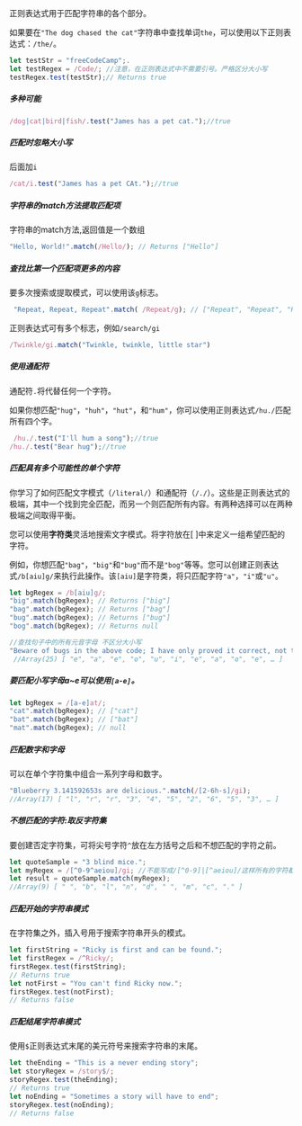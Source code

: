 正则表达式用于匹配字符串的各个部分。

如果要在`"The dog chased the cat"`字符串中查找单词`the`，可以使用以下正则表达式：`/the/`。

```js
let testStr = "freeCodeCamp";.
let testRegex = /Code/; //注意，在正则表达式中不需要引号。严格区分大小写
testRegex.test(testStr);// Returns true
```

##### 多种可能

```js
/dog|cat|bird|fish/.test("James has a pet cat.");//true
```

##### 匹配时忽略大小写

后面加`i`

```js
/cat/i.test("James has a pet CAt.");//true
```

##### 字符串的match方法提取匹配项

字符串的match方法,返回值是一个数组

```js
"Hello, World!".match(/Hello/); // Returns ["Hello"]
```

##### 查找比第一个匹配项更多的内容

要多次搜索或提取模式，可以使用该`g`标志。

```js
 "Repeat, Repeat, Repeat".match( /Repeat/g); // ["Repeat", "Repeat", "Repeat"]
```

正则表达式可有多个标志，例如`/search/gi`

```js
/Twinkle/gi.match("Twinkle, twinkle, little star")
```

##### 使用通配符

通配符`.`将代替任何一个字符。

如果你想匹配`"hug"`，`"huh"`，`"hut"`，和`"hum"`，你可以使用正则表达式`/hu./`匹配所有四个字。

```js
 /hu./.test("I'll hum a song");//true
/hu./.test("Bear hug");//true
```

##### 匹配具有多个可能性的单个字符

你学习了如何匹配文字模式（`/literal/`）和通配符（`/./`）。这些是正则表达式的极端，其中一个找到完全匹配，而另一个则匹配所有内容。有两种选择可以在两种极端之间取得平衡。

您可以使用**字符类**灵活地搜索文字模式。将字符放在[ ]中来定义一组希望匹配的字符。

例如，你想匹配`"bag"`，`"big"`和`"bug"`而不是`"bog"`等等。您可以创建正则表达式`/b[aiu]g/`来执行此操作。该`[aiu]`是字符类，将只匹配字符`"a"`，`"i"`或`"u"`。

```js
let bgRegex = /b[aiu]g/;
"big".match(bgRegex); // Returns ["big"]
"bag".match(bgRegex); // Returns ["bag"]
"bug".match(bgRegex); // Returns ["bug"]
"bog".match(bgRegex); // Returns null
```

```js
//查找句子中的所有元音字母 不区分大小写
"Beware of bugs in the above code; I have only proved it correct, not tried it.".match(/[aeiou]/gi);
 //Array(25) [ "e", "a", "e", "o", "u", "i", "e", "a", "o", "e", … ]
```

##### 要匹配小写字母a~e可以使用`[a-e]`。

```js
let bgRegex = /[a-e]at/;
"cat".match(bgRegex); // ["cat"]
"bat".match(bgRegex); // ["bat"]
"mat".match(bgRegex); // null
```

##### 匹配数字和字母

可以在单个字符集中组合一系列字母和数字。

```js
"Blueberry 3.141592653s are delicious.".match(/[2-6h-s]/gi);
//Array(17) [ "l", "r", "r", "3", "4", "5", "2", "6", "5", "3", … ]
```

##### 不想匹配的字符:取反字符集

要创建否定字符集，可将尖号字符`^`放在左方括号之后和不想匹配的字符之前。

```js
let quoteSample = "3 blind mice.";
let myRegex = /[^0-9^aeiou]/gi; //不能写成/[^0-9]|[^aeiou]/这样所有的字符都会匹配
let result = quoteSample.match(myRegex); 
//Array(9) [ " ", "b", "l", "n", "d", " ", "m", "c", "." ]
```

##### 匹配开始的字符串模式

在字符集之外，插入号用于搜索字符串开头的模式。

```js
let firstString = "Ricky is first and can be found.";
let firstRegex = /^Ricky/;
firstRegex.test(firstString);
// Returns true
let notFirst = "You can't find Ricky now.";
firstRegex.test(notFirst);
// Returns false
```

##### 匹配结尾字符串模式

使用`$`正则表达式末尾的美元符号来搜索字符串的末尾。

```js
let theEnding = "This is a never ending story";
let storyRegex = /story$/;
storyRegex.test(theEnding);
// Returns true
let noEnding = "Sometimes a story will have to end";
storyRegex.test(noEnding);
// Returns false
```